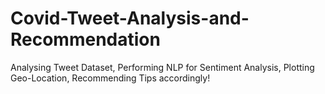 # Covid-Tweet-Analysis-and-Recommendation
Analysing Tweet Dataset, Performing NLP for Sentiment Analysis, Plotting Geo-Location, Recommending Tips accordingly!
